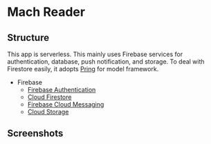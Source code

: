 # Mach Reader

## Structure

This app is serverless. This mainly uses Firebase services for authentication, database, push notification, and storage. To deal with Firestore easily, it adopts [Pring](https://github.com/1amageek/Pring) for model framework.

- Firebase
  - [Firebase Authentication](https://firebase.google.com/docs/auth/)
  - [Cloud Firestore](https://firebase.google.com/docs/firestore/)
  - [Firebase Cloud Messaging](https://firebase.google.com/docs/cloud-messaging/)
  - [Cloud Storage](https://firebase.google.com/docs/storage/)

## Screenshots



